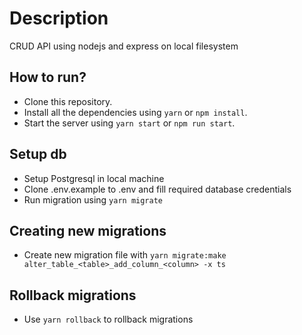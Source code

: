 # Description

CRUD API using nodejs and express on local filesystem

## How to run?

- Clone this repository.
- Install all the dependencies using `yarn` or `npm install`.
- Start the server using `yarn start` or `npm run start`.

## Setup db

- Setup Postgresql in local machine
- Clone .env.example to .env and fill required database credentials
- Run migration using `yarn migrate`

## Creating new migrations

- Create new migration file with `yarn migrate:make alter_table_<table>_add_column_<column> -x ts`

## Rollback migrations

- Use `yarn rollback` to rollback migrations
